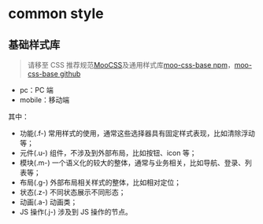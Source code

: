 # common style

## 基础样式库

> 请移至 CSS 推荐规范[MooCSS](https://github.com/MichealWayne/Moo-CSS)及通用样式库[moo-css-base npm](https://www.npmjs.com/package/moo-css-base)，[moo-css-base github](https://github.com/MichealWayne/Moo-CSS/tree/master/moo-css-base)

- pc：PC 端
- mobile：移动端

其中：

- 功能(.f-) 常用样式的使用，通常这些选择器具有固定样式表现，比如清除浮动等；
- 元件(.u-) 组件，不涉及到外部布局，比如按钮、icon 等；
- 模块(.m-) 一个语义化的较大的整体，通常与业务相关，比如导航、登录、列表等；
- 布局(.g-) 外部布局相关样式的整体，比如相对定位；
- 状态(.z-) 不同状态展示不同形态；
- 动画(.a-) 动画类；
- JS 操作(.j-) 涉及到 JS 操作的节点。
